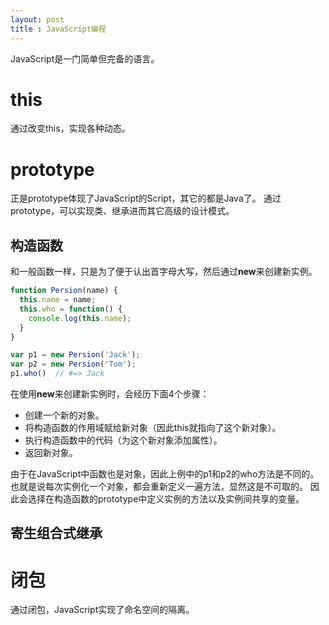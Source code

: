 ```yaml
---
layout: post
title : JavaScript编程
---
```


JavaScript是一门简单但完备的语言。

# this
通过改变this，实现各种动态。

# prototype
正是prototype体现了JavaScript的Script，其它的都是Java了。
通过prototype，可以实现类、继承进而其它高级的设计模式。

## 构造函数
和一般函数一样，只是为了便于认出首字母大写，然后通过**new**来创建新实例。

```javascript
function Persion(name) {
  this.name = name;
  this.who = function() {
    console.log(this.name);
  }
}

var p1 = new Persion('Jack');
var p2 = new Persion('Tom');
p1.who()  // #=> Jack
```

在使用**new**来创建新实例时，会经历下面4个步骤：

* 创建一个新的对象。
* 将构造函数的作用域赋给新对象（因此this就指向了这个新对象）。
* 执行构造函数中的代码（为这个新对象添加属性）。
* 返回新对象。

由于在JavaScript中函数也是对象，因此上例中的p1和p2的who方法是不同的。也就是说每次实例化一个对象，都会重新定义一遍方法，显然这是不可取的。
因此会选择在构造函数的prototype中定义实例的方法以及实例间共享的变量。

## 寄生组合式继承

# 闭包
通过闭包，JavaScript实现了命名空间的隔离。


